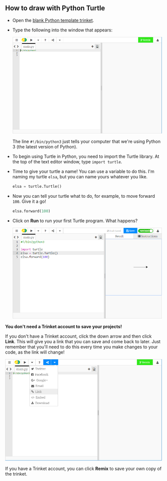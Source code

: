 ## How to draw with Python Turtle

+ Open the [blank Python template trinket](http://jumpto.cc/python-new).

+ Type the following into the window that appears:
    
    ![צילום מסך](images/trinket.PNG)
    
    The line `#!/bin/python3` just tells your computer that we're using Python 3 (the latest version of Python).

+ To begin using Turtle in Python, you need to import the Turtle library. At the top of the text editor window, type `import turtle`.

+ Time to give your turtle a name! You can use a variable to do this. I'm naming my turtle `elsa`, but you can name yours whatever you like.
    
    ```python
    elsa = turtle.Turtle()
    ```

+ Now you can tell your turtle what to do, for example, to move forward `100`. Give it a go!
    
    ```python
    elsa.forward(100)
    ```

+ Click on **Run** to run your first Turtle program. What happens?
    
    ![](images/import-turtle.png)

**You don't need a Trinket account to save your projects!**

If you don't have a Trinket account, click the down arrow and then click **Link**. This will give you a link that you can save and come back to later. Just remember that you'll need to do this every time you make changes to your code, as the link will change!

![צילום מסך](images/trinket-link.PNG)

If you have a Trinket account, you can click **Remix** to save your own copy of the trinket.